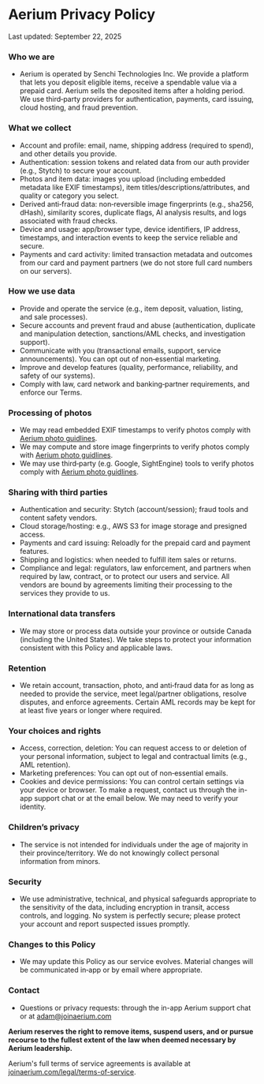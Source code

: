 # Aerium Privacy Policy

Last updated: September 22, 2025

### Who we are
- Aerium is operated by Senchi Technologies Inc. We provide a platform that lets you deposit eligible items, receive a spendable value via a prepaid card. Aerium sells the deposited items after a holding period. We use third‑party providers for authentication, payments, card issuing, cloud hosting, and fraud prevention.

### What we collect
- Account and profile: email, name, shipping address (required to spend), and other details you provide.
- Authentication: session tokens and related data from our auth provider (e.g., Stytch) to secure your account.
- Photos and item data: images you upload (including embedded metadata like EXIF timestamps), item titles/descriptions/attributes, and quality or category you select.
- Derived anti‑fraud data: non‑reversible image fingerprints (e.g., sha256, dHash), similarity scores, duplicate flags, AI analysis results, and logs associated with fraud checks.
- Device and usage: app/browser type, device identifiers, IP address, timestamps, and interaction events to keep the service reliable and secure.
- Payments and card activity: limited transaction metadata and outcomes from our card and payment partners (we do not store full card numbers on our servers).

### How we use data
- Provide and operate the service (e.g., item deposit, valuation, listing, and sale processes).
- Secure accounts and prevent fraud and abuse (authentication, duplicate and manipulation detection, sanctions/AML checks, and investigation support).
- Communicate with you (transactional emails, support, service announcements). You can opt out of non‑essential marketing.
- Improve and develop features (quality, performance, reliability, and safety of our systems).
- Comply with law, card network and banking‑partner requirements, and enforce our Terms.

### Processing of photos
- We may read embedded EXIF timestamps to verify photos comply with [Aerium photo guidlines](joinaerium.com/legal/photo-guidelines).
- We may compute and store image fingerprints to verify photos comply with [Aerium photo guidlines](joinaerium.com/legal/photo-guidelines).
- We may use third‑party (e.g. Google, SightEngine) tools to verify photos comply with [Aerium photo guidlines](joinaerium.com/legal/photo-guidelines).

### Sharing with third parties
- Authentication and security: Stytch (account/session); fraud tools and content safety vendors.
- Cloud storage/hosting: e.g., AWS S3 for image storage and presigned access.
- Payments and card issuing: Reloadly for the prepaid card and payment features.
- Shipping and logistics: when needed to fulfill item sales or returns.
- Compliance and legal: regulators, law enforcement, and partners when required by law, contract, or to protect our users and service.
All vendors are bound by agreements limiting their processing to the services they provide to us.

### International data transfers
- We may store or process data outside your province or outside Canada (including the United States). We take steps to protect your information consistent with this Policy and applicable laws.

### Retention
- We retain account, transaction, photo, and anti‑fraud data for as long as needed to provide the service, meet legal/partner obligations, resolve disputes, and enforce agreements. Certain AML records may be kept for at least five years or longer where required.

### Your choices and rights
- Access, correction, deletion: You can request access to or deletion of your personal information, subject to legal and contractual limits (e.g., AML retention).
- Marketing preferences: You can opt out of non‑essential emails.
- Cookies and device permissions: You can control certain settings via your device or browser.
To make a request, contact us through the in-app support chat or at the email below. We may need to verify your identity.

### Children’s privacy
- The service is not intended for individuals under the age of majority in their province/territory. We do not knowingly collect personal information from minors.

### Security
- We use administrative, technical, and physical safeguards appropriate to the sensitivity of the data, including encryption in transit, access controls, and logging. No system is perfectly secure; please protect your account and report suspected issues promptly.

### Changes to this Policy
- We may update this Policy as our service evolves. Material changes will be communicated in‑app or by email where appropriate.

### Contact
- Questions or privacy requests: through the in-app Aerium support chat or at [adam@joinaerium.com](mailto:adam@joinaerium.com)

**Aerium reserves the right to remove items, suspend users, and or pursue recourse to the fullest extent of the law when deemed necessary by Aerium leadership.** 

Aerium's full terms of service agreements is available at [joinaerium.com/legal/terms-of-service](joinaerium.com/legal/terms-of-service).
